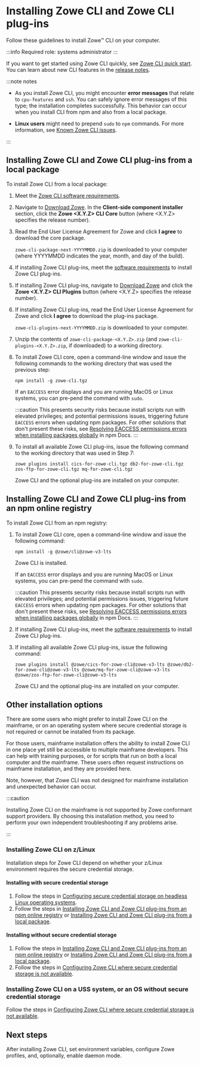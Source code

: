 # Installing Zowe CLI and Zowe CLI plug-ins

Follow these guidelines to install Zowe&trade; CLI on your computer.

:::info Required role: systems administrator
:::

If you want to get started using Zowe CLI quickly, see [Zowe CLI quick start](../getting-started/cli-getting-started.md). You can learn about new CLI features in the [release notes](../whats-new/release-notes/release-notes-overview.md).

:::note notes

- As you install Zowe CLI, you might encounter **error messages** that relate to `cpu-features` and `ssh`. You can safely ignore error messages of this type; the installation completes successfully. This behavior can occur when you install CLI from npm and also from a local package.

- **Linux users** might need to prepend `sudo` to `npm` commands. For more information, see [Known Zowe CLI issues](../troubleshoot/cli/known-cli.md#sudo-syntax-required-to-complete-some-installations).

:::

## Installing Zowe CLI and Zowe CLI plug-ins from a local package

To install Zowe CLI from a local package:

1. Meet the [Zowe CLI software requirements](../user-guide/systemrequirements-cli.md).

2. Navigate to [Download Zowe](https://www.zowe.org/download.html). In the **Client-side component installer** section, click the **Zowe \<X.Y.Z\> CLI Core** button (where \<X.Y.Z\> specifies the release number).

3. Read the End User License Agreement for Zowe and click **I agree** to download the core package.

    `zowe-cli-package-next-YYYYMMDD.zip` is downloaded to your computer (where YYYYMMDD indicates the year, month, and day of the build).

4. If installing Zowe CLI plug-ins, meet the [software requirements](../user-guide/cli-swreqplugins.md) to install Zowe CLI plug-ins.

5. If installing Zowe CLI plug-ins, navigate to [Download Zowe](https://www.zowe.org/download.html) and click the **Zowe \<X.Y.Z\> CLI Plugins** button (where \<X.Y.Z\> specifies the release number).

6. If installing Zowe CLI plug-ins, read the End User License Agreement for Zowe and click **I agree** to download the plug-ins package.

    `zowe-cli-plugins-next-YYYYMMDD.zip` is downloaded to your computer.

7. Unzip the contents of `zowe-cli-package-<X.Y.Z>.zip` (and `zowe-cli-plugins-<X.Y.Z>.zip`, if downloaded) to a working directory.

8. To install Zowe CLI core, open a command-line window and issue the following commands to the working directory that was used the previous step:

   ```
   npm install -g zowe-cli.tgz
   ```
   
   If an `EACCESS` error displays and you are running MacOS or Linux systems, you can pre-pend the command with `sudo`.
   
   :::caution
   This presents security risks because install scripts run with elevated privileges; and potential permissions issues, triggering future `EACCESS` errors when updating npm packages. For other solutions that don't present these risks, see [Resolving EACCESS permissions errors when installing packages globally](https://docs.npmjs.com/resolving-eacces-permissions-errors-when-installing-packages-globally) in npm Docs.
   :::

9. To install all available Zowe CLI plug-ins, issue the following command to the working directory that was used in Step 7:

   ```
   zowe plugins install cics-for-zowe-cli.tgz db2-for-zowe-cli.tgz zos-ftp-for-zowe-cli.tgz mq-for-zowe-cli.tgz
   ```

   Zowe CLI and the optional plug-ins are installed on your computer.

## Installing Zowe CLI and Zowe CLI plug-ins from an npm online registry

To install Zowe CLI from an npm registry:

1. To install Zowe CLI core, open a command-line window and issue the following command:

   ```
   npm install -g @zowe/cli@zowe-v3-lts
   ```

   Zowe CLI is installed.

   If an `EACCESS` error displays and you are running MacOS or Linux systems, you can pre-pend the command with `sudo`.
   
   :::caution
   This presents security risks because install scripts run with elevated privileges; and potential permissions issues, triggering future `EACCESS` errors when updating npm packages. For other solutions that don't present these risks, see [Resolving EACCESS permissions errors when installing packages globally](https://docs.npmjs.com/resolving-eacces-permissions-errors-when-installing-packages-globally) in npm Docs.
   :::


2. If installing Zowe CLI plug-ins, meet the [software requirements](../user-guide/cli-swreqplugins.md) to install Zowe CLI plug-ins.

3. If installing all available Zowe CLI plug-ins, issue the following command:
   
   ```
   zowe plugins install @zowe/cics-for-zowe-cli@zowe-v3-lts @zowe/db2-for-zowe-cli@zowe-v3-lts @zowe/mq-for-zowe-cli@zowe-v3-lts @zowe/zos-ftp-for-zowe-cli@zowe-v3-lts
   ```

   Zowe CLI and the optional plug-ins are installed on your computer.

## Other installation options

There are some users who might prefer to install Zowe CLI on the mainframe, or on an operating system where secure credential storage is not required or cannot be installed from its package.

For those users, mainframe installation offers the ability to install Zowe CLI in one place yet still be accessible to multiple mainframe developers. This can help with training purposes, or for scripts that run on both a local computer and the mainframe. These users often request instructions on mainframe installation, and they are provided here.

Note, however, that Zowe CLI was not designed for mainframe installation and unexpected behavior can occur.

:::caution
   
Installing Zowe CLI on the mainframe is not supported by Zowe conformant support providers. By choosing this installation method, you need to perform your own independent troubleshooting if any problems arise.  
   
:::

### Installing Zowe CLI on z/Linux

Installation steps for Zowe CLI depend on whether your z/Linux environment requires the secure credential storage.

#### Installing with secure credential storage

   1. Follow the steps in [Configuring secure credential storage on headless Linux operating systems](./cli-configure-scs-on-headless-linux-os.md).
   2. Follow the steps in [Installing Zowe CLI and Zowe CLI plug-ins from an npm online registry](#installing-zowe-cli-and-zowe-cli-plug-ins-from-an-npm-online-registry) or [Installing Zowe CLI and Zowe CLI plug-ins from a local package](#installing-zowe-cli-and-zowe-cli-plug-ins-from-a-local-package).

#### Installing without secure credential storage

   1. Follow the steps in [Installing Zowe CLI and Zowe CLI plug-ins from an npm online registry](#installing-zowe-cli-and-zowe-cli-plug-ins-from-an-npm-online-registry) or [Installing Zowe CLI and Zowe CLI plug-ins from a local package](#installing-zowe-cli-and-zowe-cli-plug-ins-from-a-local-package).
   2. Follow the steps in [Configuring Zowe CLI where secure credential storage is not available](./cli-configure-cli-on-os-where-scs-unavailable.md).

### Installing Zowe CLI on a USS system, or an OS without secure credential storage

Follow the steps in [Configuring Zowe CLI where secure credential storage is not available](../user-guide/cli-configure-cli-on-os-where-scs-unavailable.md).

## Next steps

After installing Zowe CLI, set environment variables, configure Zowe profiles, and, optionally, enable daemon mode.
